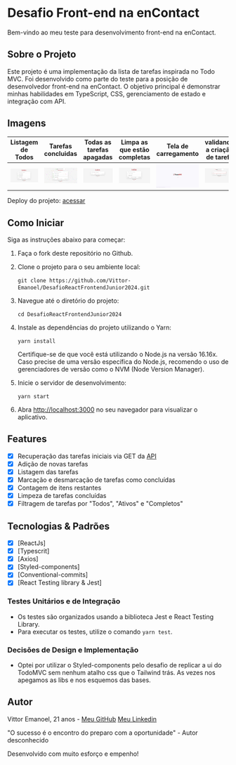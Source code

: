# Desafio Front-end na enContact

Bem-vindo ao meu teste para desenvolvimento front-end na enContact.

## Sobre o Projeto

Este projeto é uma implementação da lista de tarefas inspirada no Todo MVC. Foi desenvolvido como parte do teste para a posição de desenvolvedor front-end na enContact. O objetivo principal é demonstrar minhas habilidades em TypeScript, CSS, gerenciamento de estado e integração com API.

## Imagens

|               Listagem de Todos               |                  Tarefas concluidas                  |        Todas as tarefas apagadas        |                 Limpa as que estão completas                 | Tela de carregamento                                | validando a criação de tarefa                   |
| :-------------------------------------------: | :--------------------------------------------------: | :-------------------------------------: | :----------------------------------------------------------: | --------------------------------------------------- | ----------------------------------------------- |
| ![Listagem de Todos](./images/list-tasks.png) | ![Tarefas concluidas](./images/allTaskCompleted.png) | ![Toggle Todos](./images/clearTask.png) | ![Limpa as que estão completas](./images/clearCompleted.png) | ![Tela de carregametento](./images/lauchScreen.png) | ![Validação](./images/createTaskValidation.png) |

Deploy do projeto: [acessar](https://desafio-vittor.vercel.app/all)

## Como Iniciar

Siga as instruções abaixo para começar:

1. Faça o fork deste repositório no Github.
2. Clone o projeto para o seu ambiente local:
   ```
   git clone https://github.com/Vittor-Emanoel/DesafioReactFrontendJunior2024.git
   ```
3. Navegue até o diretório do projeto:
   ```
   cd DesafioReactFrontendJunior2024
   ```
4. Instale as dependências do projeto utilizando o Yarn:

   ```
   yarn install
   ```

   Certifique-se de que você está utilizando o Node.js na versão 16.16x. Caso precise de uma versão específica do Node.js, recomendo o uso de gerenciadores de versão como o NVM (Node Version Manager).

5. Inicie o servidor de desenvolvimento:
   ```
   yarn start
   ```
6. Abra [http://localhost:3000](http://localhost:3000) no seu navegador para visualizar o aplicativo.

## Features

- [x] Recuperação das tarefas iniciais via GET da [API](https://my-json-server.typicode.com/EnkiGroup/DesafioReactFrontendJunior2024/todos)
- [x] Adição de novas tarefas
- [x] Listagem das tarefas
- [x] Marcação e desmarcação de tarefas como concluídas
- [x] Contagem de itens restantes
- [x] Limpeza de tarefas concluídas
- [x] Filtragem de tarefas por "Todos", "Ativos" e "Completos"

## Tecnologias & Padrões

- [x] [ReactJs]
- [x] [Typescrit]
- [x] [Axios]
- [x] [Styled-components]
- [x] [Conventional-commits]
- [x] [React Testing library & Jest]

### Testes Unitários e de Integração

- Os testes são organizados usando a biblioteca Jest e React Testing Library.
- Para executar os testes, utilize o comando `yarn test`.

### Decisões de Design e Implementação

- Optei por utilizar o Styled-components pelo desafio de replicar a ui do TodoMVC sem nenhum atalho css que o Tailwind trás. As vezes nos apegamos as libs e nos esquemos das bases.

## Autor

Vittor Emanoel, 21 anos - [Meu GitHub](https://github.com/Vittor-Emanoel)
[Meu Linkedin](https://www.linkedin.com/in/vittor-emanoel-8971321b1/)

"O sucesso é o encontro do preparo com a oportunidade" - Autor desconhecido

Desenvolvido com muito esforço e empenho!

